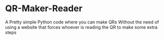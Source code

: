 # QR-Maker-Reader
A Pretty simple Python code where you can make QRs Without the need of using a website that forces whoever is reading the QR to make some extra steps
